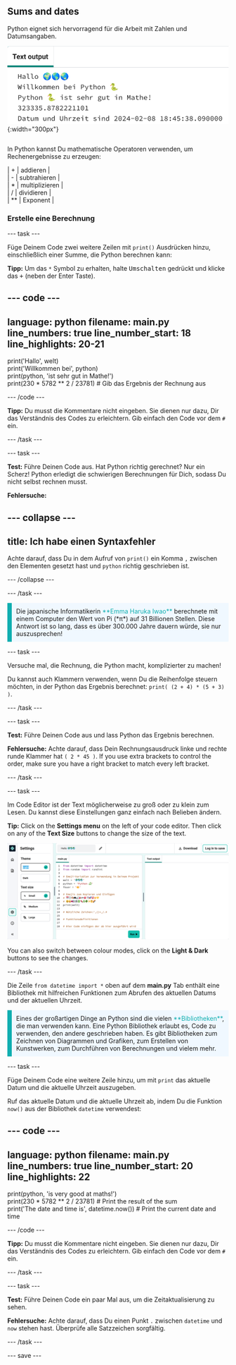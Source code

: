 ## Sums and dates

<div style="display: flex; flex-wrap: wrap">
<div style="flex-basis: 200px; flex-grow: 1; margin-right: 15px;">
Python eignet sich hervorragend für die Arbeit mit Zahlen und Datumsangaben.
</div>
<div>

![The text output area with five printed lines showing new sum and current date outputs.](images/sums_dates.png){:width="300px"} 

</div>
</div>

In Python kannst Du mathematische Operatoren verwenden, um Rechenergebnisse zu erzeugen:

| + | addieren |   
| - | subtrahieren |   
| * | multiplizieren |   
| / | dividieren |   
| ** | Exponent |

### Erstelle eine Berechnung

--- task ---

Füge Deinem Code zwei weitere Zeilen mit `print()` Ausdrücken hinzu, einschließlich einer Summe, die Python berechnen kann:

**Tipp:** Um das `*` Symbol zu erhalten, halte <kbd>Umschalten</kbd> gedrückt und klicke das <kbd>+</kbd> (neben der Enter Taste).

--- code ---
---
language: python filename: main.py line_numbers: true line_number_start: 18
line_highlights: 20-21
---

print('Hallo', welt)   
print('Willkommen bei', python)   
print(python, 'ist sehr gut in Mathe!')   
print(230 * 5782 ** 2 / 23781)  # Gib das Ergebnis der Rechnung aus

--- /code ---

**Tipp:** Du musst die Kommentare nicht eingeben. Sie dienen nur dazu, Dir das Verständnis des Codes zu erleichtern. Gib einfach den Code vor dem `#` ein.

--- /task ---

--- task ---

**Test:** Führe Deinen Code aus. Hat Python richtig gerechnet? Nur ein Scherz! Python erledigt die schwierigen Berechnungen für Dich, sodass Du nicht selbst rechnen musst.

**Fehlersuche:**

--- collapse ---
---
title: Ich habe einen Syntaxfehler
---

Achte darauf, dass Du in dem Aufruf von `print()` ein Komma `,` zwischen den Elementen gesetzt hast und `python` richtig geschrieben ist.

--- /collapse ---

--- /task ---

<p style="border-left: solid; border-width:10px; border-color: #0faeb0; background-color: aliceblue; padding: 10px;">
Die japanische Informatikerin <span style="color: #0faeb0">**Emma Haruka Iwao**</span> berechnete mit einem Computer den Wert von Pi (*π*) auf 31 Billionen Stellen. Diese Antwort ist so lang, dass es über 300.000 Jahre dauern würde, sie nur auszusprechen! 
</p>

--- task ---

Versuche mal, die Rechnung, die Python macht, komplizierter zu machen!

Du kannst auch Klammern verwenden, wenn Du die Reihenfolge steuern möchten, in der Python das Ergebnis berechnet: `print( (2 + 4) * (5 + 3) )`.

--- /task ---

--- task ---

**Test:** Führe Deinen Code aus und lass Python das Ergebnis berechnen.

**Fehlersuche:** Achte darauf, dass Dein Rechnungsausdruck linke und rechte runde Klammer hat `( 2 * 45 )`. If you use extra brackets to control the order, make sure you have a right bracket to match every left bracket.

--- /task ---

--- task ---

Im Code Editor ist der Text möglicherweise zu groß oder zu klein zum Lesen. Du kannst diese Einstellungen ganz einfach nach Belieben ändern.

**Tip:** Click on the **Settings menu**  on the left of your code editor. Then click on any of the **Text Size** buttons to change the size of the text.

![The code editor with the settings menu expanded, to show the Colour Mode and Text Size options.](images/full_screen.png)

You can also switch between colour modes, click on the **Light & Dark** buttons to see the changes.

--- /task ---

Die Zeile `from datetime import *` oben auf dem **main.py** Tab enthält eine Bibliothek mit hilfreichen Funktionen zum Abrufen des aktuellen Datums und der aktuellen Uhrzeit.

<p style="border-left: solid; border-width:10px; border-color: #0faeb0; background-color: aliceblue; padding: 10px;">
Eines der großartigen Dinge an Python sind die vielen <span style="color: #0faeb0">**Bibliotheken**</span>, die man verwenden kann. Eine Python Bibliothek erlaubt es, Code zu verwenden, den andere geschrieben haben. Es gibt Bibliotheken zum Zeichnen von Diagrammen und Grafiken, zum Erstellen von Kunstwerken, zum Durchführen von Berechnungen und vielem mehr.
</p>

--- task ---

Füge Deinem Code eine weitere Zeile hinzu, um mit `print` das aktuelle Datum und die aktuelle Uhrzeit auszugeben.

Ruf das aktuelle Datum und die aktuelle Uhrzeit ab, indem Du die Funktion `now()` aus der Bibliothek `datetime` verwendest:

--- code ---
---
language: python filename: main.py line_numbers: true line_number_start: 20
line_highlights: 22
---

print(python, 'is very good at maths!')    
print(230 * 5782 ** 2 / 23781)  # Print the result of the sum     
print('The date and time is', datetime.now())  # Print the current date and time

--- /code ---

**Tipp:** Du musst die Kommentare nicht eingeben. Sie dienen nur dazu, Dir das Verständnis des Codes zu erleichtern. Gib einfach den Code vor dem `#` ein.

--- /task ---

--- task ---

**Test:** Führe Deinen Code ein paar Mal aus, um die Zeitaktualisierung zu sehen.

**Fehlersuche:** Achte darauf, dass Du einen Punkt `.` zwischen `datetime` und `now` stehen hast. Überprüfe alle Satzzeichen sorgfältig.

--- /task ---

--- save ---
